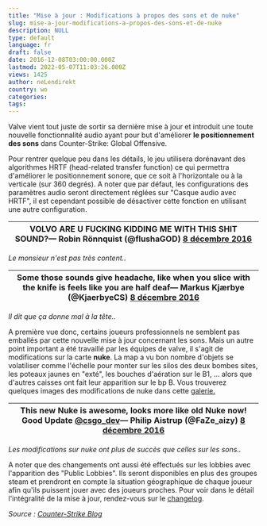 ```yaml
---
title: "Mise à jour : Modifications à propos des sons et de nuke"
slug: mise-a-jour-modifications-a-propos-des-sons-et-de-nuke
description: NULL
type: default
language: fr
draft: false
date: 2016-12-08T03:00:00.000Z
lastmod: 2022-05-07T11:03:26.000Z
views: 1425
author: neLendirekt
country: wo
categories:
tags:
---
```

Valve vient tout juste de sortir sa dernière mise à jour et introduit une toute nouvelle fonctionnalité audio ayant pour but d'améliorer **le positionnement des sons** dans Counter-Strike: Global Offensive.

Pour rentrer quelque peu dans les détails, le jeu utilisera dorénavant des algorithmes HRTF (head-related transfer function) ce qui permettra d'améliorer le positionnement sonore, que ce soit à l'horizontale ou à la verticale (sur 360 degrés). A noter que par défaut, les configurations des paramètres audio seront directement réglées sur "Casque audio avec HRTF", il est cependant possible de désactiver cette fonction en utilisant une autre configuration. 

| VOLVO ARE U FUCKING KIDDING ME WITH THIS SHIT SOUND?— Robin Rönnquist (@flushaGOD) [8 décembre 2016](https://twitter.com/flushaGOD/status/806679636646227968) |
| ------------------------------------------------------------------------------------------------------------------------------------------------------------- |

_Le monsieur n'est pas très content.._ 

| Some those sounds give headache, like when you slice with the knife is feels like you are half deaf— Markus Kjærbye (@KjaerbyeCS) [8 décembre 2016](https://twitter.com/KjaerbyeCS/status/806675077727076352) |
| ------------------------------------------------------------------------------------------------------------------------------------------------------------------------------------------------------------- |

_Il dit que ça donne mal à la tête.._ 

A première vue donc, certains joueurs professionnels ne semblent pas emballés par cette nouvelle mise à jour concernant les sons. Mais un autre point important a été travaillé par les équipes de valve, il s'agit de modifications sur la carte **nuke**. La map a vu bon nombre d'objets se volatiliser comme l'échelle pour monter sur les silos des deux bombes sites, les poteaux jaunes en "exté", les bouches d'aération sur le B1, ... alors que d'autres caisses ont fait leur apparition sur le bp B. Vous trouverez quelques images des modifications de nuke dans cette [galerie.](http://imgur.com/a/eD6Vb)

| This new Nuke is awesome, looks more like old Nuke now! Good Update [@csgo\_dev](https://twitter.com/csgo%5Fdev)— Philip Aistrup (@FaZe\_aizy) [8 décembre 2016](https://twitter.com/FaZe%5Faizy/status/806687017710993408) |
| --------------------------------------------------------------------------------------------------------------------------------------------------------------------------------------------------------------------------- |

_Les modifications sur nuke ont plus de succès que celles sur les sons.._

A noter que des changements ont aussi été effectués sur les lobbies avec l'apparition des "Public Lobbies". Ils seront disponibles en plus des groupes steam et prendront en compte la situation géographique de chaque joueur afin qu'ils puissent jouer avec des joueurs proches. Pour voir dans le détail l'intégralité de la mise à jour, rendez-vous sur le [changelog](http://blog.counter-strike.net/index.php/category/updates/).

_Source : [Counter-Strike Blog](http://blog.counter-strike.net/index.php/2016/12/17260/)_
